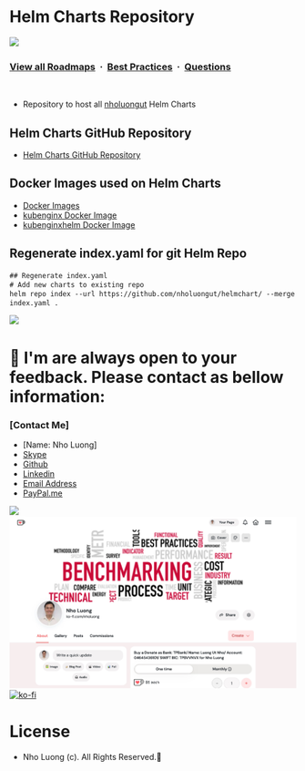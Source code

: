 # Helm Charts Repository

![](https://i.imgur.com/waxVImv.png)
### [View all Roadmaps](https://github.com/nholuongut/all-roadmaps) &nbsp;&middot;&nbsp; [Best Practices](https://github.com/nholuongut/all-roadmaps/blob/main/public/best-practices/) &nbsp;&middot;&nbsp; [Questions](https://www.linkedin.com/in/nholuong/)
<br/>

- Repository to host all [nholuongut](https://github.com/nholuongut/helmchart) Helm Charts 

## Helm Charts GitHub Repository
- [Helm Charts GitHub Repository](https://github.com/nholuongut/helm-charts)

## Docker Images used on Helm Charts
- [Docker Images](https://github.com/nholuongut?tab=packages)
- [kubenginx Docker Image](https://github.com/users/nholuongut/packages/container/package/kubenginx)
- [kubenginxhelm Docker Image](https://github.com/users/nholuongut/packages/container/package/kubenginxhelm)

## Regenerate index.yaml for git Helm Repo
```t
## Regenerate index.yaml
# Add new charts to existing repo
helm repo index --url https://github.com/nholuongut/helmchart/ --merge index.yaml .

```


![](https://i.imgur.com/waxVImv.png)
# 🚀 I'm are always open to your feedback.  Please contact as bellow information:
### [Contact Me]
* [Name: Nho Luong]
* [Skype](luongutnho_skype)
* [Github](https://github.com/nholuongut/)
* [Linkedin](https://www.linkedin.com/in/nholuong/)
* [Email Address](luongutnho@hotmail.com)
* [PayPal.me](https://www.paypal.com/paypalme/nholuongut)

![](https://i.imgur.com/waxVImv.png)
![](Donate.png)
[![ko-fi](https://ko-fi.com/img/githubbutton_sm.svg)](https://ko-fi.com/nholuong)

# License
* Nho Luong (c). All Rights Reserved.🌟